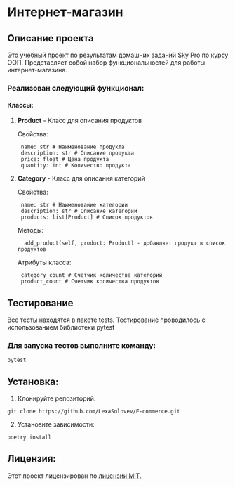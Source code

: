 # Интернет-магазин
## Описание проекта
Это учебный проект по результатам домашних заданий Sky Pro по курсу ООП.
Представляет собой набор функциональностей для работы интернет-магазина.
### Реализован следующий функционал:
#### Классы:
1. **Product** - Класс для описания продуктов 

    Свойства:

        name: str # Наименование продукта
        description: str # Описание продукта
        price: float # Цена продукта 
        quantity: int # Количество продукта


2. **Category** - Класс для описания категорий

    Свойства:

        name: str # Наименование категории
        description: str # Описание категории
        products: list[Product] # Список продуктов

   Методы:

         add_product(self, product: Product) - добавляет продукт в список продуктов

    Атрибуты класса:
    
        category_count # Счетчик количества категорий
        product_count # Счетчик количества продуктов

   
      
   
    

## Тестирование   

Все тесты находятся в пакете tests. 
Тестирование проводилось с использованием библиотеки pytest

### Для запуска тестов выполните команду:

```commandline
pytest
```

## Установка:

1. Клонируйте репозиторий:
```
git clone https://github.com/LexaSolovev/E-commerce.git
```
2. Установите зависимости:
```
poetry install
```
## Лицензия:

Этот проект лицензирован по [лицензии MIT](LICENSE).
